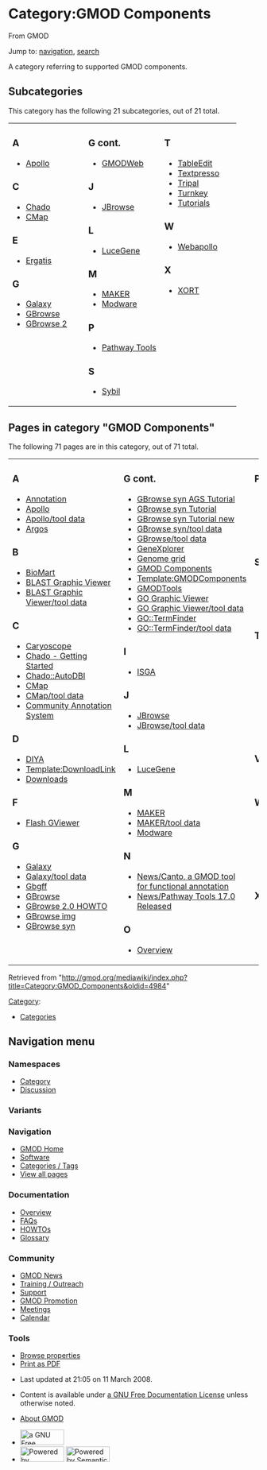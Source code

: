 <div id="mw-page-base" class="noprint">

</div>

<div id="mw-head-base" class="noprint">

</div>

<div id="content" class="mw-body" role="main">

<span id="top"></span>

<div id="mw-js-message" style="display:none;">

</div>



# <span dir="auto">Category:GMOD Components</span>

<div id="bodyContent">

<div id="siteSub">

From GMOD

</div>

<div id="contentSub">

</div>

<div id="jump-to-nav" class="mw-jump">

Jump to: [navigation](#mw-navigation), [search](#p-search)

</div>

<div id="mw-content-text" class="mw-content-ltr" lang="en" dir="ltr">

A category referring to supported GMOD components.

<div lang="en" dir="ltr">

<div id="mw-subcategories">

## Subcategories

This category has the following 21 subcategories, out of 21 total.

<div class="mw-content-ltr" lang="en" dir="ltr">

<table style="width: 100%;">
<colgroup>
<col style="width: 33%" />
<col style="width: 33%" />
<col style="width: 33%" />
</colgroup>
<tbody>
<tr class="odd" style="vertical-align: top;">
<td style="width: 33.3%"><h3 id="a">A</h3>
<ul>
<li><a href="Category:Apollo" title="Category:Apollo">Apollo</a></li>
</ul>
<h3 id="c">C</h3>
<ul>
<li><a href="Category:Chado" title="Category:Chado">Chado</a></li>
<li><a href="Category:CMap" title="Category:CMap">CMap</a></li>
</ul>
<h3 id="e">E</h3>
<ul>
<li><a href="Category:Ergatis" title="Category:Ergatis">Ergatis</a></li>
</ul>
<h3 id="g">G</h3>
<ul>
<li><a href="Category:Galaxy" title="Category:Galaxy">Galaxy</a></li>
<li><a href="Category:GBrowse" title="Category:GBrowse">GBrowse</a></li>
<li><a href="Category:GBrowse_2" title="Category:GBrowse 2">GBrowse
2</a></li>
</ul></td>
<td style="width: 33.3%"><h3 id="g-cont.">G cont.</h3>
<ul>
<li><a href="Category:GMODWeb" title="Category:GMODWeb">GMODWeb</a></li>
</ul>
<h3 id="j">J</h3>
<ul>
<li><a href="Category:JBrowse" title="Category:JBrowse">JBrowse</a></li>
</ul>
<h3 id="l">L</h3>
<ul>
<li><a href="Category:LuceGene"
title="Category:LuceGene">LuceGene</a></li>
</ul>
<h3 id="m">M</h3>
<ul>
<li><a href="Category:MAKER" title="Category:MAKER">MAKER</a></li>
<li><a href="Category:Modware" title="Category:Modware">Modware</a></li>
</ul>
<h3 id="p">P</h3>
<ul>
<li><a href="Category:Pathway_Tools"
title="Category:Pathway Tools">Pathway Tools</a></li>
</ul>
<h3 id="s">S</h3>
<ul>
<li><a href="Category:Sybil" title="Category:Sybil">Sybil</a></li>
</ul></td>
<td style="width: 33.3%"><h3 id="t">T</h3>
<ul>
<li><a href="Category:TableEdit"
title="Category:TableEdit">TableEdit</a></li>
<li><a href="Category:Textpresso"
title="Category:Textpresso">Textpresso</a></li>
<li><a href="Category:Tripal" title="Category:Tripal">Tripal</a></li>
<li><a href="Category:Turnkey" title="Category:Turnkey">Turnkey</a></li>
<li><a href="Category:Tutorials"
title="Category:Tutorials">Tutorials</a></li>
</ul>
<h3 id="w">W</h3>
<ul>
<li><a href="Category:Webapollo"
title="Category:Webapollo">Webapollo</a></li>
</ul>
<h3 id="x">X</h3>
<ul>
<li><a href="Category:XORT" title="Category:XORT">XORT</a></li>
</ul></td>
</tr>
</tbody>
</table>

</div>

</div>

<div id="mw-pages">

## Pages in category "GMOD Components"

The following 71 pages are in this category, out of 71 total.

<div class="mw-content-ltr" lang="en" dir="ltr">

<table style="width: 100%;">
<colgroup>
<col style="width: 33%" />
<col style="width: 33%" />
<col style="width: 33%" />
</colgroup>
<tbody>
<tr class="odd" style="vertical-align: top;">
<td style="width: 33.3%"><h3 id="a-1">A</h3>
<ul>
<li><a href="Annotation" title="Annotation">Annotation</a></li>
<li><a href="Apollo.1" title="Apollo">Apollo</a></li>
<li><a href="Apollo/tool_data" title="Apollo/tool data">Apollo/tool
data</a></li>
<li><a href="Argos" title="Argos">Argos</a></li>
</ul>
<h3 id="b">B</h3>
<ul>
<li><a href="BioMart" title="BioMart">BioMart</a></li>
<li><a href="BLAST_Graphic_Viewer.1" title="BLAST Graphic Viewer">BLAST
Graphic Viewer</a></li>
<li><a href="BLAST_Graphic_Viewer/tool_data"
title="BLAST Graphic Viewer/tool data">BLAST Graphic Viewer/tool
data</a></li>
</ul>
<h3 id="c-1">C</h3>
<ul>
<li><a href="Caryoscope" title="Caryoscope">Caryoscope</a></li>
<li><a href="Chado_-_Getting_Started"
title="Chado - Getting Started">Chado - Getting Started</a></li>
<li><a href="Chado::AutoDBI"
title="Chado::AutoDBI">Chado::AutoDBI</a></li>
<li><a href="CMap.1" title="CMap">CMap</a></li>
<li><a href="CMap/tool_data" title="CMap/tool data">CMap/tool
data</a></li>
<li><a href="Community_Annotation_System"
title="Community Annotation System">Community Annotation System</a></li>
</ul>
<h3 id="d">D</h3>
<ul>
<li><a href="DIYA" title="DIYA">DIYA</a></li>
<li><a href="Template:DownloadLink"
title="Template:DownloadLink">Template:DownloadLink</a></li>
<li><a href="Downloads" title="Downloads">Downloads</a></li>
</ul>
<h3 id="f">F</h3>
<ul>
<li><a href="Flash_GViewer" title="Flash GViewer">Flash GViewer</a></li>
</ul>
<h3 id="g-1">G</h3>
<ul>
<li><a href="Galaxy.1" title="Galaxy">Galaxy</a></li>
<li><a href="Galaxy/tool_data" title="Galaxy/tool data">Galaxy/tool
data</a></li>
<li><a href="Gbgff" title="Gbgff">Gbgff</a></li>
<li><a href="GBrowse.1" title="GBrowse">GBrowse</a></li>
<li><a href="GBrowse_2.0_HOWTO" title="GBrowse 2.0 HOWTO">GBrowse 2.0
HOWTO</a></li>
<li><a href="GBrowse_img" title="GBrowse img">GBrowse img</a></li>
<li><a href="GBrowse_syn.1" title="GBrowse syn">GBrowse syn</a></li>
</ul></td>
<td style="width: 33.3%"><h3 id="g-cont.-1">G cont.</h3>
<ul>
<li><a href="GBrowse_syn_AGS_Tutorial"
title="GBrowse syn AGS Tutorial">GBrowse syn AGS Tutorial</a></li>
<li><span class="redirect-in-category"><a href="GBrowse_syn_Tutorial"
class="mw-redirect" title="GBrowse syn Tutorial">GBrowse syn
Tutorial</a></span></li>
<li><a href="GBrowse_syn_Tutorial_new"
title="GBrowse syn Tutorial new">GBrowse syn Tutorial new</a></li>
<li><a href="GBrowse_syn/tool_data"
title="GBrowse syn/tool data">GBrowse syn/tool data</a></li>
<li><a href="GBrowse/tool_data" title="GBrowse/tool data">GBrowse/tool
data</a></li>
<li><a href="GeneXplorer" title="GeneXplorer">GeneXplorer</a></li>
<li><a href="Genome_grid" title="Genome grid">Genome grid</a></li>
<li><a href="GMOD_Components" title="GMOD Components">GMOD
Components</a></li>
<li><a href="Template:GMODComponents"
title="Template:GMODComponents">Template:GMODComponents</a></li>
<li><a href="GMODTools" title="GMODTools">GMODTools</a></li>
<li><a href="GO_Graphic_Viewer.1" title="GO Graphic Viewer">GO Graphic
Viewer</a></li>
<li><a href="GO_Graphic_Viewer/tool_data"
title="GO Graphic Viewer/tool data">GO Graphic Viewer/tool data</a></li>
<li><a href="GO::TermFinder.1"
title="GO::TermFinder">GO::TermFinder</a></li>
<li><a href="GO::TermFinder/tool_data"
title="GO::TermFinder/tool data">GO::TermFinder/tool data</a></li>
</ul>
<h3 id="i">I</h3>
<ul>
<li><a href="ISGA" title="ISGA">ISGA</a></li>
</ul>
<h3 id="j-1">J</h3>
<ul>
<li><a href="JBrowse.1" title="JBrowse">JBrowse</a></li>
<li><a href="JBrowse/tool_data" title="JBrowse/tool data">JBrowse/tool
data</a></li>
</ul>
<h3 id="l-1">L</h3>
<ul>
<li><a href="LuceGene" title="LuceGene">LuceGene</a></li>
</ul>
<h3 id="m-1">M</h3>
<ul>
<li><a href="MAKER.1" title="MAKER">MAKER</a></li>
<li><a href="MAKER/tool_data" title="MAKER/tool data">MAKER/tool
data</a></li>
<li><a href="Modware" title="Modware">Modware</a></li>
</ul>
<h3 id="n">N</h3>
<ul>
<li><a href="News/Canto,_a_GMOD_tool_for_functional_annotation"
title="News/Canto, a GMOD tool for functional annotation">News/Canto, a
GMOD tool for functional annotation</a></li>
<li><a href="News/Pathway_Tools_17.0_Released"
title="News/Pathway Tools 17.0 Released">News/Pathway Tools 17.0
Released</a></li>
</ul>
<h3 id="o">O</h3>
<ul>
<li><a href="Overview" title="Overview">Overview</a></li>
</ul></td>
<td style="width: 33.3%"><h3 id="p-1">P</h3>
<ul>
<li><a href="Pathway_Tools.1" title="Pathway Tools">Pathway
Tools</a></li>
<li><a href="Pathway_Tools/tool_data"
title="Pathway Tools/tool data">Pathway Tools/tool data</a></li>
<li><a href="Popup_Balloons" title="Popup Balloons">Popup
Balloons</a></li>
<li><a href="PubSearch" title="PubSearch">PubSearch</a></li>
</ul>
<h3 id="s-1">S</h3>
<ul>
<li><a href="SOBA.1" title="SOBA">SOBA</a></li>
<li><a href="SOBA/tool_data" title="SOBA/tool data">SOBA/tool
data</a></li>
<li><a href="Sybil" title="Sybil">Sybil</a></li>
<li><a href="SynView" title="SynView">SynView</a></li>
</ul>
<h3 id="t-1">T</h3>
<ul>
<li><a href="TableEdit.1" title="TableEdit">TableEdit</a></li>
<li><a href="Textpresso" title="Textpresso">Textpresso</a></li>
<li><a href="TIGR-Workflow_/_Ergatis"
title="TIGR-Workflow / Ergatis">TIGR-Workflow / Ergatis</a></li>
<li><a href="Training_and_Outreach"
title="Training and Outreach">Training and Outreach</a></li>
<li><a href="Tripal.1" title="Tripal">Tripal</a></li>
<li><a href="Tripal/tool_data" title="Tripal/tool data">Tripal/tool
data</a></li>
<li><a href="Template:TutorialList"
title="Template:TutorialList">Template:TutorialList</a></li>
</ul>
<h3 id="v">V</h3>
<ul>
<li><a href="Visualization" title="Visualization">Visualization</a></li>
</ul>
<h3 id="w-1">W</h3>
<ul>
<li><a href="WebApollo.1" title="WebApollo">WebApollo</a></li>
<li><a href="WebApollo/tool_data"
title="WebApollo/tool data">WebApollo/tool data</a></li>
<li><a href="WebApollo2" title="WebApollo2">WebApollo2</a></li>
<li><a href="WebGBrowse.1" title="WebGBrowse">WebGBrowse</a></li>
<li><a href="WebGBrowse/tool_data"
title="WebGBrowse/tool data">WebGBrowse/tool data</a></li>
</ul>
<h3 id="x-1">X</h3>
<ul>
<li><a href="XORT.1" title="XORT">XORT</a></li>
<li><a href="XORT/tool_data" title="XORT/tool data">XORT/tool
data</a></li>
</ul></td>
</tr>
</tbody>
</table>

</div>

</div>

</div>

</div>

<div class="printfooter">

Retrieved from
"<http://gmod.org/mediawiki/index.php?title=Category:GMOD_Components&oldid=4984>"

</div>

<div id="catlinks" class="catlinks">

<div id="mw-normal-catlinks" class="mw-normal-catlinks">

[Category](Special:Categories "Special:Categories"):

- [Categories](Category:Categories "Category:Categories")

</div>

</div>

<div class="visualClear">

</div>

</div>

</div>

<div id="mw-navigation">

## Navigation menu

<div id="mw-head">



<div id="left-navigation">

<div id="p-namespaces" class="vectorTabs" role="navigation"
aria-labelledby="p-namespaces-label">

### Namespaces

- <span id="ca-nstab-category"><a href="Category:GMOD_Components" accesskey="c"
  title="View the category page [c]">Category</a></span>
- <span id="ca-talk"><a
  href="http://gmod.org/mediawiki/index.php?title=Category_talk:GMOD_Components&amp;action=edit&amp;redlink=1"
  accesskey="t"
  title="Discussion about the content page [t]">Discussion</a></span>

</div>

<div id="p-variants" class="vectorMenu emptyPortlet" role="navigation"
aria-labelledby="p-variants-label">

### 

### Variants[](#)

<div class="menu">

</div>

</div>

</div>

<div id="right-navigation">





</div>



</div>

</div>

</div>

<div id="mw-panel">

<div id="p-logo" role="banner">

<a href="Main_Page"
style="background-image: url(../images/GMOD-cogs.png);"
title="Visit the main page"></a>

</div>

<div id="p-Navigation" class="portal" role="navigation"
aria-labelledby="p-Navigation-label">

### Navigation

<div class="body">

- <span id="n-GMOD-Home">[GMOD Home](Main_Page)</span>
- <span id="n-Software">[Software](GMOD_Components)</span>
- <span id="n-Categories-.2F-Tags">[Categories /
  Tags](Categories)</span>
- <span id="n-View-all-pages">[View all pages](Special:AllPages)</span>

</div>

</div>

<div id="p-Documentation" class="portal" role="navigation"
aria-labelledby="p-Documentation-label">

### Documentation

<div class="body">

- <span id="n-Overview">[Overview](Overview)</span>
- <span id="n-FAQs">[FAQs](Category:FAQ)</span>
- <span id="n-HOWTOs">[HOWTOs](Category:HOWTO)</span>
- <span id="n-Glossary">[Glossary](Glossary)</span>

</div>

</div>

<div id="p-Community" class="portal" role="navigation"
aria-labelledby="p-Community-label">

### Community

<div class="body">

- <span id="n-GMOD-News">[GMOD News](GMOD_News)</span>
- <span id="n-Training-.2F-Outreach">[Training /
  Outreach](Training_and_Outreach)</span>
- <span id="n-Support">[Support](Support)</span>
- <span id="n-GMOD-Promotion">[GMOD Promotion](GMOD_Promotion)</span>
- <span id="n-Meetings">[Meetings](Meetings)</span>
- <span id="n-Calendar">[Calendar](Calendar)</span>

</div>

</div>

<div id="p-tb" class="portal" role="navigation"
aria-labelledby="p-tb-label">

### Tools

<div class="body">


- <span id="t-smwbrowselink"><a href="Special:Browse/Category:GMOD_Components"
  rel="smw-browse">Browse properties</a></span>
- <span id="t-pdf">[Print as
  PDF](http://gmod.org/mediawiki/index.php?title=Special:PdfPrint&page=Category:GMOD_Components)</span>

</div>

</div>

</div>

</div>

<div id="footer" role="contentinfo">

- <span id="footer-info-lastmod">Last updated at 21:05 on 11 March
  2008.</span>
<!-- - <span id="footer-info-viewcount">41,055 page views.</span> -->
- <span id="footer-info-copyright">Content is available under
  <a href="http://www.gnu.org/licenses/fdl-1.3.html" class="external"
  rel="nofollow">a GNU Free Documentation License</a> unless otherwise
  noted.</span>

<!-- -->

- <span id="footer-places-about">[About
  GMOD](GMOD:About "GMOD:About")</span>

<!-- -->

- <span id="footer-copyrightico">[<img src="http://www.gnu.org/graphics/gfdl-logo-small.png" width="88"
  height="31" alt="a GNU Free Documentation License" />](http://www.gnu.org/licenses/fdl-1.3.html)</span>
- <span id="footer-poweredbyico">[<img
  src="../mediawiki/skins/common/images/poweredby_mediawiki_88x31.png"
  width="88" height="31" alt="Powered by MediaWiki" />](http://www.mediawiki.org/)
  [<img
  src="../mediawiki/extensions/SemanticMediaWiki/resources/images/smw_button.png"
  width="88" height="31" alt="Powered by Semantic MediaWiki" />](https://www.semantic-mediawiki.org/wiki/Semantic_MediaWiki)</span>

<div style="clear:both">

</div>

</div>
